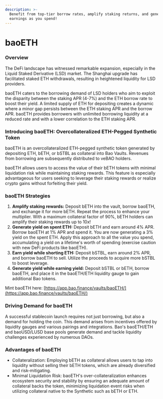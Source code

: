 ```yaml
---
description: >-
  Benefit from top-tier borrow rates, amplify staking returns, and generate
  earnings as you spend!
---
```


# baoETH

### Overview

The DeFi landscape has witnessed remarkable expansion, especially in the Liquid Staked Derivative (LSD) market. The Shanghai upgrade has facilitated staked ETH withdrawals, resulting in heightened liquidity for LSD providers.

baoETH caters to the borrowing demand of LSD holders who aim to exploit the disparity between the staking APR (4-7%) and the ETH borrow rate to boost their yield. A limited supply of ETH for depositing creates a dynamic where a minor gap persists between the ETH staking APR and the borrow APR. baoETH provides borrowers with unlimited borrowing liquidity at a reduced rate and with a lower correlation to the ETH staking APR.

### Introducing baoETH: Overcollateralized ETH-Pegged Synthetic Token

baoETH is an overcollateralized ETH-pegged synthetic token generated by depositing ETH, bETH, or bSTBL as collateral into Bao Vaults. Revenues from borrowing are subsequently distributed to veBAO holders.

baoETH allows users to access the value of their bETH tokens with minimal liquidation risk while maintaining staking rewards. This feature is especially advantageous for users seeking to leverage their staking rewards or realize crypto gains without forfeiting their yield.

### baoETH Strategies

1. **Amplify staking rewards:** Deposit bETH into the vault, borrow baoETH, and exchange it for more bETH. Repeat the process to enhance your multiplier. With a maximum collateral factor of 90%, bETH holders can amplify their staking rewards up to 10x!
2. **Generate yield on spent ETH:** Deposit bETH and earn around 4% APR. Borrow baoETH at 1% APR and spend it. You are now generating a 3% yield on the spent ETH. Apply this approach to all the value you spend, accumulating a yield on a lifetime's worth of spending (exercise caution with new DeFi products like baoETH).
3. **Earn yield while shorting ETH:** Deposit bSTBL, earn around 2% APR, and borrow baoETH to sell. Utilize the proceeds to acquire more bSTBL to boost leverage.
4. **Generate yield while earning yield:** Deposit bSTBL or bETH, borrow baoETH, and place it in the baoETH/ETH liquidity gauge to gain additional Bao tokens.

Mint baoETH here: [https://app.bao.finance/vaults/baoETH/](https://app.bao.finance/vaults/baoETH/)

### Driving Demand for baoETH

A successful stablecoin launch requires not just borrowing, but also a demand for holding the coin. This demand arises from incentives offered by liquidity gauges and various pairings and integrations. Bao's baoETH/ETH and baoUSD/LUSD base pools generate demand and tackle liquidity challenges experienced by numerous DAOs.

### Advantages of baoETH

* Collateralization: Employing bETH as collateral allows users to tap into liquidity without selling their bETH tokens, which are already diversified and risk-mitigating.
* Minimal Liquidation Risk: baoETH's over-collateralization enhances ecosystem security and stability by ensuring an adequate amount of collateral backs the token, minimizing liquidation event risks when utilizing collateral native to the Synthetic such as bETH or ETH.

